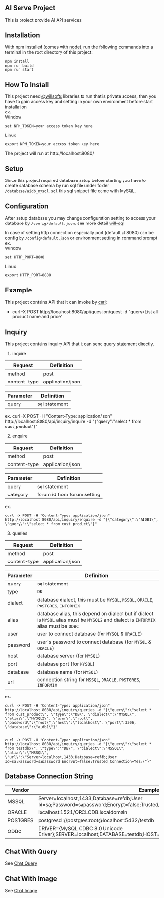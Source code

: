 ## AI Serve Project

This is project provide AI API services

## Installation

With npm installed (comes with [node](https://nodejs.org/en/)), run the following commands into a terminal in the root directory of this project:

```shell
npm install
npm run build
npm run start
```

## How To Install
This project need [@willsofts](https://github.com/willsofts) libraries to run that is private access, then you have to gain access key and setting in your own environment before start installation \
ex. \
Window

    set NPM_TOKEN=your access token key here

Linux

    export NPM_TOKEN=your access token key here


The project will run at http://localhost:8080/

## Setup
Since this project required database setup before starting you have to create database schema by run sql file under folder `/database/aidb_mysql.sql` this sql snippet file come with MySQL.

## Configuration
After setup database you may change configuration setting to access your database by `/config/default.json`. see more detail [will-sql](https://www.npmjs.com/package/will-sql)

In case of setting http connection especially port (default at 8080) can be config by `/config/default.json` or environment setting in command prompt \
ex. \
Window 

    set HTTP_PORT=8888 

Linux 

    export HTTP_PORT=8888 

## Example

This project contains API that it can invoke by [curl](https://curl.se/download.html):

* curl -X POST http://localhost:8080/api/question/quest -d "query=List all product name and price"

## Inquiry

This project contains inquiry API that it can send query statement directly.

1. inquire 

| Request | Definition |
| -------- | ----------- |
| method | post |
| content-type | application/json |

| Parameter | Definition |
| -------- | ----------- |
| query | sql statement|

ex. 
    curl -X POST -H "Content-Type: application/json" http://localhost:8080/api/inquiry/inquire -d "{\"query\":\"select * from cust_product\"}"

2. enquire

| Request | Definition |
| -------- | ----------- |
| method | post |
| content-type | application/json |

| Parameter | Definition |
| -------- | ----------- |
| query | sql statement|
| category | forum id from forum setting |

ex. 

    curl -X POST -H "Content-Type: application/json" http://localhost:8080/api/inquiry/enquire -d "{\"category\":\"AIDB1\", \"query\":\"select * from cust_product\"}"

3. queries

| Request | Definition |
| -------- | ----------- |
| method | post |
| content-type | application/json |

| Parameter | Definition |
| -------- | ----------- |
| query | sql statement|
| type | `DB` |
| dialect | database dialect, this must be `MYSQL`, `MSSQL`, `ORACLE`, `POSTGRES`, `INFORMIX` |
| alias | database alias, this depend on dialect but if dialect is `MYSQL` alias must be `MYSQL2` and dialect is `INFORMIX` alias must be `ODBC` |
| user | user to connect database (for `MYSQL` & `ORACLE`) |
| password | user's password to connect database (for `MYSQL` & `ORACLE`)|
| host | database server (for `MYSQL`)|
| port | database port (for `MYSQL`)|
| database | database name (for `MYSQL`)|
| url | connection string for `MSSQL`, `ORACLE`, `POSTGRES`, `INFORMIX` |

ex. 

    curl -X POST -H "Content-Type: application/json" http://localhost:8080/api/inquiry/queries -d "{\"query\":\"select * from cust_product\", \"type\":\"DB\", \"dialect\":\"MYSQL\", \"alias\":\"MYSQL2\", \"user\":\"root\", \"password\":\"root\",\"host\":\"localhost\", \"port\":3306, \"database\":\"aidb1\"}"


    curl -X POST -H "Content-Type: application/json" http://localhost:8080/api/inquiry/queries -d "{\"query\":\"select * from testdbx\", \"type\":\"DB\", \"dialect\":\"MSSQL\", \"alias\":\"MSSQL\", \"url\":\"Server=localhost,1433;Database=refdb;User Id=sa;Password=sapassword;Encrypt=false;Trusted_Connection=Yes;\"}"


## Database Connection String

| Vendor | Example |
| -------- | ----------- |
| MSSQL | Server=localhost,1433;Database=refdb;User Id=sa;Password=sapassword;Encrypt=false;Trusted_Connection=Yes; |
| ORACLE | localhost:1521/ORCLCDB.localdomain |
| POSTGRES | postgresql://postgres:root@localhost:5432/testdb |
| ODBC | DRIVER={MySQL ODBC 8.0 Unicode Driver};SERVER=localhost;DATABASE=testdb;HOST=localhost;PORT=3306;UID=root;PWD=root; |


## Chat With Query
See [Chat Query](./CHAT_QUERY.md)

## Chat With Image
See [Chat Image](./CHAT_IMAGE.md)
